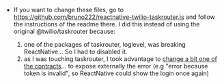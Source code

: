 - If you want to change these files, go to https://github.com/bruno222/reactnative-twilio-taskrouter.js and follow the instructions of the readme there. I did this instead of using the original @twilio/taskrouter because:

  1. one of the packages of taskrouter, loglevel, was breaking ReactNative... So I had to disabled it.
  2. as I was touching taskrouter, I took advantage to [change a bit one of the contracts](https://github.com/bruno222/reactnative-twilio-taskrouter.js/commit/360bfb165d048649cf9f852934b0937d0c59bd79)... to expose externally the error (e.g "error because token is invalid", so ReactNative could show the login once again)
